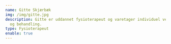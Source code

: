 ```yaml
---
name: Gitte Skjærbæk
img: /img/gitte.jpg
description: Gitte er uddannet fysioterapeut og varetager individuel vejledning
  og behandling.
type: Fysioterapeut
enable: true
---
```

